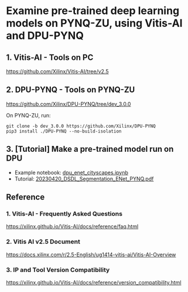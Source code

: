 # Examine pre-trained deep learning models on PYNQ-ZU, using Vitis-AI and DPU-PYNQ

## 1. Vitis-AI - Tools on PC
https://github.com/Xilinx/Vitis-AI/tree/v2.5

## 2. DPU-PYNQ - Tools on PYNQ-ZU
https://github.com/Xilinx/DPU-PYNQ/tree/dev_3.0.0

On PYNQ-ZU, run:
```
git clone -b dev_3.0.0 https://github.com/Xilinx/DPU-PYNQ
pip3 install ./DPU-PYNQ --no-build-isolation
```

## 3. [Tutorial] Make a pre-trained model run on DPU
- Example notebook: [dpu_enet_cityscapes.ipynb](https://github.com/Xilinx/DPU-PYNQ/blob/dev_3.0.0/pynq_dpu/notebooks/dpu_enet_cityscapes.ipynb)
- Tutorial: [20230420_DSDL_Segmentation_ENet_PYNQ.pdf](20230420_DSDL_Segmentation_ENet_PYNQ.pdf)

## Reference
### 1. Vitis-AI - Frequently Asked Questions
https://xilinx.github.io/Vitis-AI/docs/reference/faq.html

### 2. Vitis AI v2.5 Document
https://docs.xilinx.com/r/2.5-English/ug1414-vitis-ai/Vitis-AI-Overview

### 3. IP and Tool Version Compatibility
https://xilinx.github.io/Vitis-AI/docs/reference/version_compatibility.html